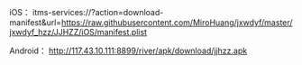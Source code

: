 
iOS：
    itms-services://?action=download-manifest&url=https://raw.githubusercontent.com/MiroHuang/jxwdyf/master/jxwdyf_hzz/JJHZZ/iOS/manifest.plist

Android：
    http://117.43.10.111:8899/river/apk/download/jjhzz.apk
